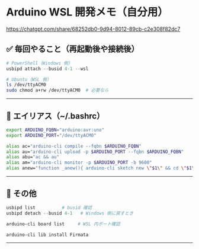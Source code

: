 # Arduino WSL 開発メモ（自分用）
https://chatgpt.com/share/68252db0-9d94-8012-89cb-c2e308f82dc7

## ✅ 毎回やること（再起動後や接続後）

```powershell
# PowerShell（Windows 側）
usbipd attach --busid 4-1 --wsl
````

```bash
# Ubuntu（WSL 側）
ls /dev/ttyACM0
sudo chmod a+rw /dev/ttyACM0  # 必要なら
```

---

## 🧷 エイリアス（\~/.bashrc）

```bash
export ARDUINO_FQBN="arduino:avr:uno"
export ARDUINO_PORT="/dev/ttyACM0"

alias ac="arduino-cli compile --fqbn $ARDUINO_FQBN"
alias au="arduino-cli upload -p $ARDUINO_PORT --fqbn $ARDUINO_FQBN"
alias abu="ac && au"
alias am="arduino-cli monitor -p $ARDUINO_PORT -b 9600"
alias anew="function _anew(){ arduino-cli sketch new \"$1\" && cd \"$1\"; }; _anew"
```

---

## 📎 その他

```powershell
usbipd list          # busid 確認
usbipd detach --busid 4-1   # Windows 側に戻すとき
```

```bash
arduino-cli board list     # WSL 内ポート確認
```

```bash
arduino-cli lib install Firmata
```

---

```


